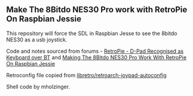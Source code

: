 ## Make The 8Bitdo NES30 Pro work with RetroPie On Raspbian Jessie

This repository will force the SDL in Raspbian Jesse to see the 8bitdo NES30 as a usb joystick.

Code and notes sourced from forums - [RetroPie - D-Pad Recognised as Keyboard over BT](http://forum.8bitdo.com/forum.php?mod=viewthread&tid=475&page=2) and [Making The 8Bitdo NES30 Pro Work With RetroPie On Raspbian Jessie
](http://buskersdiary.blogspot.com/2016/01/making-8bitdo-nes30-pro-work-with.html)

Retroconfig file copied from [libretro/retroarch-joypad-autoconfig](https://github.com/libretro/retroarch-joypad-autoconfig/tree/master/udev)

Shell code by mholzinger.

